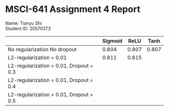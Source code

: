 # MSCI-641 Assignment 4 Report
Name: Tianyu Shi<br />
Student ID: 20570373<br />

|                                          | Sigmoid |   ReLU  |   Tanh  |
| ---------------------------------------- | ------- | ------- | ------- |
| No regularization No dropout             |  0.804  |  0.807  |  0.807  |
| L2-regularization = 0.01                 |  0.811  |  0.815  |         |
| L2-regularization = 0.01, Dropout = 0.3  |         |         |         |
| L2-regularization = 0.01, Dropout = 0.4  |         |         |         |
| L2-regularization = 0.01, Dropout = 0.5  |         |         |         |
